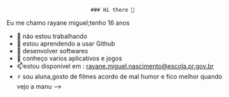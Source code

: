                                ### Hi there 👋
Eu me chamo rayane miguel;tenho 16 anos
- 🔭 não estou trabalhando 
- 🌱 estou aprendendo a usar Github
- 🤔 desenvolver softwares
- 💬 conheço varios aplicativos e jogos
- 📫estou disponível em : rayane.miguel.nascimento@escola.pr.gov.br
- ⚡ sou aluna,gosto de filmes acordo de mal humor e fico melhor quando vejo a manu
-->
